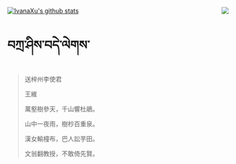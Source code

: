 [![IvanaXu's github stats](https://github-readme-stats.vercel.app/api?username=IvanaXu&show_icons=true&theme=vue-dark)](https://github.com/anuraghazra/github-readme-stats)
<img align="right" src="https://github-readme-stats.vercel.app/api/top-langs/?username=IvanaXu&langs_count=3&theme=graywhite" />
# བཀྲ་ཤིས་བདེ་ལེགས་
> 送梓州李使君
> 
> 王維
> 
> 萬壑樹參天，千山響杜鵑。
> 
> 山中一夜雨，樹杪百重泉。
> 
> 漢女輸橦布，巴人訟芋田。
> 
> 文翁翻教授，不敢倚先賢。
>